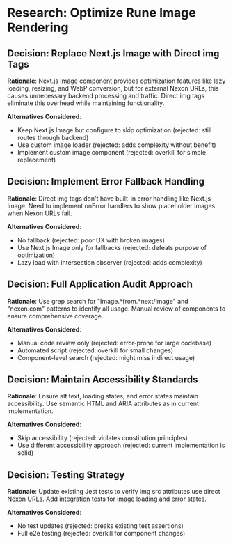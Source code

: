 # Research: Optimize Rune Image Rendering

## Decision: Replace Next.js Image with Direct img Tags

**Rationale**: Next.js Image component provides optimization features like lazy loading, resizing, and WebP conversion, but for external Nexon URLs, this causes unnecessary backend processing and traffic. Direct img tags eliminate this overhead while maintaining functionality.

**Alternatives Considered**:

- Keep Next.js Image but configure to skip optimization (rejected: still routes through backend)
- Use custom image loader (rejected: adds complexity without benefit)
- Implement custom image component (rejected: overkill for simple replacement)

## Decision: Implement Error Fallback Handling

**Rationale**: Direct img tags don't have built-in error handling like Next.js Image. Need to implement onError handlers to show placeholder images when Nexon URLs fail.

**Alternatives Considered**:

- No fallback (rejected: poor UX with broken images)
- Use Next.js Image only for fallbacks (rejected: defeats purpose of optimization)
- Lazy load with intersection observer (rejected: adds complexity)

## Decision: Full Application Audit Approach

**Rationale**: Use grep search for "Image.*from.*next/image" and "nexon.com" patterns to identify all usage. Manual review of components to ensure comprehensive coverage.

**Alternatives Considered**:

- Manual code review only (rejected: error-prone for large codebase)
- Automated script (rejected: overkill for small changes)
- Component-level search (rejected: might miss indirect usage)

## Decision: Maintain Accessibility Standards

**Rationale**: Ensure alt text, loading states, and error states maintain accessibility. Use semantic HTML and ARIA attributes as in current implementation.

**Alternatives Considered**:

- Skip accessibility (rejected: violates constitution principles)
- Use different accessibility approach (rejected: current implementation is solid)

## Decision: Testing Strategy

**Rationale**: Update existing Jest tests to verify img src attributes use direct Nexon URLs. Add integration tests for image loading and error states.

**Alternatives Considered**:

- No test updates (rejected: breaks existing test assertions)
- Full e2e testing (rejected: overkill for component changes)
